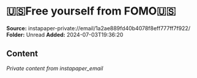 # 🇺🇸Free yourself from FOMO🇺🇸

**Source:** instapaper-private://email/1a2ae889fd40b4078f8eff777ff7f922/
**Folder:** Unread
**Added:** 2024-07-03T19:36:20




## Content
*Private content from instapaper_email*

